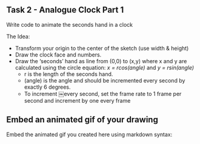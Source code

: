 
## Task 2 - Analogue Clock Part 1
Write code to animate the seconds hand in a clock

The Idea: 
  - Transform your origin to the center of the sketch (use width & height)
  - Draw the clock face and numbers.
  - Draw the ‘seconds’ hand as line from (0,0) to (x,y) where x and y are calculated using the circle equation: *x = rcos(angle)* and *y = rsin(angle)*
    * r is the length of the seconds hand.
    * (angle) is the angle and should be incremented every second by exactly 6 degrees.
    * To increment ￼every second, set the frame rate to 1 frame per second and increment by one every frame
    
## Embed an animated gif of your drawing

Embed the animated gif you created here using markdown syntax: